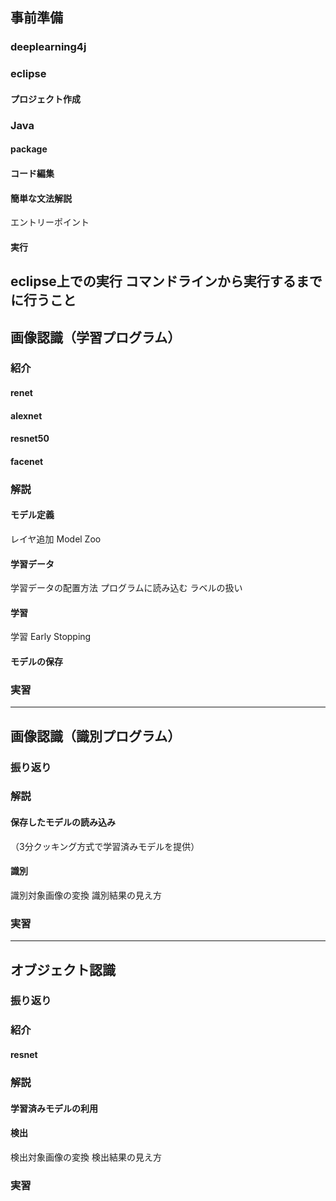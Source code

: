 ## 事前準備
### deeplearning4j
### eclipse
#### プロジェクト作成
### Java
#### package
#### コード編集
#### 簡単な文法解説
エントリーポイント
#### 実行
eclipse上での実行
コマンドラインから実行するまでに行うこと
---
## 画像認識（学習プログラム）
### 紹介
#### renet
#### alexnet
#### resnet50
#### facenet
### 解説
#### モデル定義
レイヤ追加
Model Zoo
#### 学習データ
学習データの配置方法
プログラムに読み込む
ラベルの扱い
#### 学習
学習
Early Stopping
#### モデルの保存
### 実習
---
## 画像認識（識別プログラム）
### 振り返り
### 解説
#### 保存したモデルの読み込み
（3分クッキング方式で学習済みモデルを提供）
#### 識別
識別対象画像の変換
識別結果の見え方
### 実習
---
## オブジェクト認識
### 振り返り
### 紹介
#### resnet
### 解説
#### 学習済みモデルの利用
#### 検出
検出対象画像の変換
検出結果の見え方
### 実習
